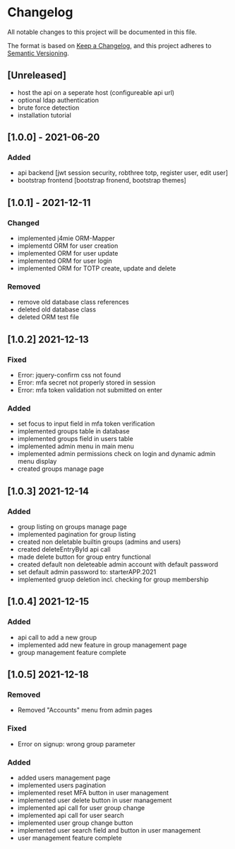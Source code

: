 # Changelog
All notable changes to this project will be documented in this file.

The format is based on [Keep a Changelog](https://keepachangelog.com/en/1.0.0/),
and this project adheres to [Semantic Versioning](https://semver.org/spec/v2.0.0.html).

## [Unreleased]
- host the api on a seperate host (configureable api url)
- optional ldap authentication
- brute force detection
- installation tutorial

## [1.0.0] - 2021-06-20
### Added
- api backend [jwt session security, robthree totp, register user, edit user]
- bootstrap frontend [bootstrap fronend, bootstrap themes]

## [1.0.1] - 2021-12-11
### Changed
- implemented j4mie ORM-Mapper
- implementd ORM for user creation
- implemented ORM for user update
- implemented ORM for user login
- implemented ORM for TOTP create, update and delete
### Removed
- remove old database class references
- deleted old database class
- deleted ORM test file

## [1.0.2] 2021-12-13
### Fixed
- Error: jquery-confirm css not found
- Error: mfa secret not properly stored in session
- Error: mfa token validation not submitted on enter

### Added
- set focus to input field in mfa token verification
- implemented groups table in database
- implemented groups field in users table
- implemented admin menu in main menu
- implemented admin permissions check on login and dynamic admin menu display
- created groups manage page

## [1.0.3] 2021-12-14
### Added
- group listing on groups manage page
- implemented pagination for group listing
- created non deletable builtin groups (admins and users)
- created deleteEntryById api call
- made delete button for group entry functional
- created default non deleteable admin account with default password
- set default admin password to: starterAPP.2021
- implemented gruop deletion incl. checking for group membership

## [1.0.4] 2021-12-15
### Added
- api call to add a new group
- implemented add new feature in group management page
- group management feature complete

## [1.0.5] 2021-12-18
### Removed
- Removed "Accounts" menu from admin pages
### Fixed
- Error on signup: wrong group parameter
### Added
- added users management page
- implemented users pagination
- implemented reset MFA button in user management
- implemented user delete button in user management
- implemented api call for user group change
- implemented api call for user search
- implemented user group change button
- implemented user search field and button in user management
- user management feature complete



